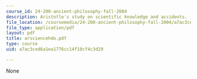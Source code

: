 ```yaml
---
course_id: 24-200-ancient-philosophy-fall-2004
description: Aristotle's study on scientific knowledge and accidents.
file_location: /coursemedia/24-200-ancient-philosophy-fall-2004/a7ac3ced6a1ea1776cc14f10cf4c3d29_arsciencehdo.pdf
file_type: application/pdf
layout: pdf
title: arsciencehdo.pdf
type: course
uid: a7ac3ced6a1ea1776cc14f10cf4c3d29

---
```

None